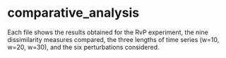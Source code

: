 # comparative_analysis

Each file shows the results obtained for the RvP experiment, the nine dissimilarity measures compared,  the three lengths of time series (w=10, w=20, w=30), and the six perturbations considered.

